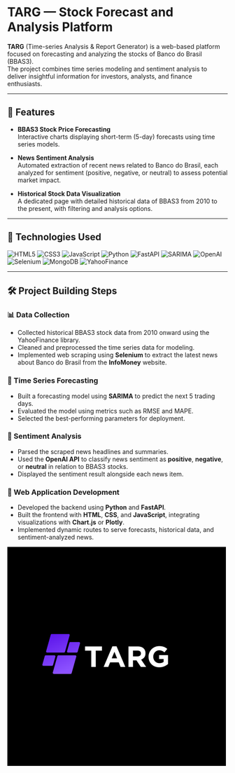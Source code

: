 # TARG —  Stock Forecast and Analysis Platform

**TARG** (Time-series Analysis & Report Generator) is a web-based platform focused on forecasting and analyzing the stocks of Banco do Brasil (BBAS3).  
The project combines time series modeling and sentiment analysis to deliver insightful information for investors, analysts, and finance enthusiasts.

---

## 🚀 Features

- **BBAS3 Stock Price Forecasting**  
  Interactive charts displaying short-term (5-day) forecasts using time series models.

- **News Sentiment Analysis**  
  Automated extraction of recent news related to Banco do Brasil, each analyzed for sentiment (positive, negative, or neutral) to assess potential market impact.

- **Historical Stock Data Visualization**  
  A dedicated page with detailed historical data of BBAS3 from 2010 to the present, with filtering and analysis options.

---

## 🧰 Technologies Used

![HTML5](https://img.shields.io/badge/HTML5-E34F26?style=for-the-badge&logo=html5&logoColor=white)
![CSS3](https://img.shields.io/badge/CSS3-1572B6?style=for-the-badge&logo=css3&logoColor=white)
![JavaScript](https://img.shields.io/badge/JavaScript-F7DF1E?style=for-the-badge&logo=javascript&logoColor=black)
![Python](https://img.shields.io/badge/Python-3776AB?style=for-the-badge&logo=python&logoColor=white)
![FastAPI](https://img.shields.io/badge/FastAPI-009688?style=for-the-badge&logo=fastapi&logoColor=white)
![SARIMA](https://img.shields.io/badge/SARIMA-FF6F00?style=for-the-badge&logo=python&logoColor=white)
![OpenAI](https://img.shields.io/badge/OpenAI_API-412991?style=for-the-badge&logo=openai&logoColor=white)
![Selenium](https://img.shields.io/badge/Selenium-43B02A?style=for-the-badge&logo=selenium&logoColor=white)
![MongoDB](https://img.shields.io/badge/MongoDB-4EA94B?style=for-the-badge&logo=mongodb&logoColor=white)
![YahooFinance](https://img.shields.io/badge/Yahoo_Finance-6001D2?style=for-the-badge&logo=yahoo&logoColor=white)

---

## 🛠️ Project Building Steps

### 📊 Data Collection
- Collected historical BBAS3 stock data from 2010 onward using the YahooFinance library.
- Cleaned and preprocessed the time series data for modeling.
- Implemented web scraping using **Selenium** to extract the latest news about Banco do Brasil from the **InfoMoney** website.

### 🤖 Time Series Forecasting
- Built a forecasting model using **SARIMA** to predict the next 5 trading days.
- Evaluated the model using metrics such as RMSE and MAPE.
- Selected the best-performing parameters for deployment.

### 💬 Sentiment Analysis
- Parsed the scraped news headlines and summaries.
- Used the **OpenAI API** to classify news sentiment as **positive**, **negative**, or **neutral** in relation to BBAS3 stocks.
- Displayed the sentiment result alongside each news item.

### 🧱 Web Application Development
- Developed the backend using **Python** and **FastAPI**.
- Built the frontend with **HTML**, **CSS**, and **JavaScript**, integrating visualizations with **Chart.js** or **Plotly**.
- Implemented dynamic routes to serve forecasts, historical data, and sentiment-analyzed news.

![Logo](/Backend/Targ.png)
